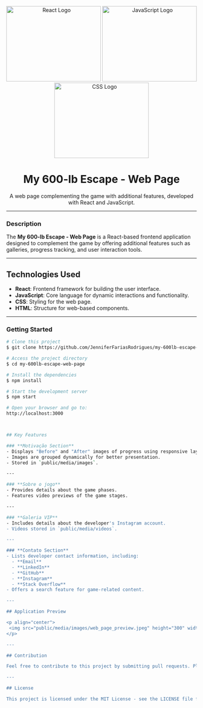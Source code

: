 <p align="center">
 <img src="https://upload.wikimedia.org/wikipedia/commons/a/a7/React-icon.svg" height="200" width="250" alt="React Logo">  
 <img src="https://upload.wikimedia.org/wikipedia/commons/6/6a/JavaScript-logo.png" height="200" width="250" alt="JavaScript Logo"> 
 <img src="https://upload.wikimedia.org/wikipedia/commons/d/d5/CSS3_logo_and_wordmark.svg" height="200" width="250" alt="CSS Logo">
</p>

<h1 align="center"> My 600-lb Escape - Web Page </h1>
<p align="center">A web page complementing the game with additional features, developed with React and JavaScript.</p>

---

### Description

The **My 600-lb Escape - Web Page** is a React-based frontend application designed to complement the game by offering additional features such as galleries, progress tracking, and user interaction tools.

---

## **Technologies Used**

- **React**: Frontend framework for building the user interface.
- **JavaScript**: Core language for dynamic interactions and functionality.
- **CSS**: Styling for the web page.
- **HTML**: Structure for web-based components.

---

### Getting Started

```bash
# Clone this project
$ git clone https://github.com/JenniferFariasRodrigues/my-600lb-escape-web-page.git

# Access the project directory
$ cd my-600lb-escape-web-page

# Install the dependencies
$ npm install

# Start the development server
$ npm start

# Open your browser and go to:
http://localhost:3000



## Key Features

### **Motivação Section**
- Displays "Before" and "After" images of progress using responsive layouts.
- Images are grouped dynamically for better presentation.
- Stored in `public/media/images`.

---

### **Sobre o jogo**
- Provides details about the game phases.
- Features video previews of the game stages.

---

### **Galeria VIP**
- Includes details about the developer's Instagram account.
- Videos stored in `public/media/videos`.

---

### **Contato Section**
- Lists developer contact information, including:
  - **Email**
  - **LinkedIn**
  - **GitHub**
  - **Instagram**
  - **Stack Overflow**
- Offers a search feature for game-related content.

---

## Application Preview

<p align="center">
 <img src="public/media/images/web_page_preview.jpeg" height="300" width="550" alt="Web Page Preview">
</p>

---

## Contribution

Feel free to contribute to this project by submitting pull requests. Please ensure your changes are well-tested and documented.

---

## License

This project is licensed under the MIT License - see the LICENSE file for details.


```
